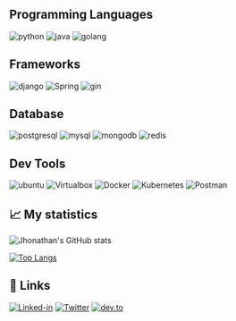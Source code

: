 ## Programming Languages

![python](https://img.shields.io/badge/Python-black?style=for-the-badge&logo=python)
![java](https://img.shields.io/badge/Java-black?style=for-the-badge&logo=openjdk)
![golang](https://img.shields.io/badge/Golang-black?style=for-the-badge&logo=go)

## Frameworks

![django](https://img.shields.io/badge/Django-black?style=for-the-badge&logo=django)
![Spring](https://img.shields.io/badge/Spring-black?style=for-the-badge&logo=spring)
![gin](https://img.shields.io/badge/Gin-black?style=for-the-badge&logo=gin)

## Database
![postgresql](https://img.shields.io/badge/PostgreSQL-black?style=for-the-badge&logo=postgresql)
![mysql](https://img.shields.io/badge/MySQL-black?style=for-the-badge&logo=mysql)
![mongodb](https://img.shields.io/badge/MongoDB-black?style=for-the-badge&logo=mongodb)
![redis](https://img.shields.io/badge/Redis-black?style=for-the-badge&logo=redis)

## Dev Tools

![ubuntu](https://img.shields.io/badge/Ubuntu-black?style=for-the-badge&logo=ubuntu)
![Virtualbox](https://img.shields.io/badge/Virtualbox-black?style=for-the-badge&logo=virtualbox)
![Docker](https://img.shields.io/badge/Docker-black?style=for-the-badge&logo=docker)
![Kubernetes](https://img.shields.io/badge/Kubernetes-black?style=for-the-badge&logo=kubernetes)
![Postman](https://img.shields.io/badge/Postman-black?style=for-the-badge&logo=postman) 

## 📈 My statistics

![Jhonathan's GitHub stats](https://github-readme-stats.vercel.app/api?username=jhonasegura&show_icons=true&theme=city_lights)

[![Top Langs](https://github-readme-stats.vercel.app/api/top-langs/?username=jhonasegura&layout=compact&show_icons=true&theme=city_lights)](https://github.com/jhonasegura/github-readme-stats)

## 🔗 Links

[![Linked-in](https://img.shields.io/badge/Linked_In-black?style=for-the-badge&logo=LinkedIn)](https://www.linkedin.com/in/jhonasegura)
[![Twitter](https://img.shields.io/badge/Twitter-black?style=for-the-badge&logo=twitter)](https://twitter.com/jhonasegura)
[![dev.to](https://img.shields.io/badge/Dev.to-black?style=for-the-badge&logo=Dev.To)](https://dev.to/jhonasegura)
